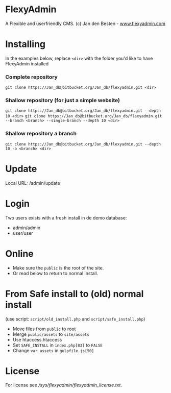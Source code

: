 # FlexyAdmin

A Flexible and userfriendly CMS.
(c) Jan den Besten - www.flexyadmin.com


# Installing

In the examples below, replace `<dir>` with the folder you'd like to have FlexyAdmin installed

### Complete repository ###

`git clone https://Jan_db@bitbucket.org/Jan_db/flexyadmin.git <dir>`

### Shallow repository (for just a simple website) ###

`git clone https://Jan_db@bitbucket.org/Jan_db/flexyadmin.git --depth 10 <dir>`
`git clone https://Jan_db@bitbucket.org/Jan_db/flexyadmin.git --branch <branch> --single-branch --depth 10 <dir>`
  
  
### Shallow repository a branch ###

`git clone https://Jan_db@bitbucket.org/Jan_db/flexyadmin.git --depth 10 -b <branch> <dir>`
  
  
# Update

Local URL: /admin/update


# Login

Two users exists with a fresh install in de demo database:

- admin/admin
- user/user

# Online

- Make sure the `public` is the root of the site.
- Or read below to return to normal install.

# From Safe install to (old) normal install

(use script: `script/old_install.php` and `script/safe_install.php`)

- Move files from `public` to root
- Merge `public/assets` to `site/assets`
- Use htaccess.htaccess
- Set `SAFE_INSTALL` in `index.php[83]` to `FALSE`
- Change `var assets` in `gulpfile.js[50]`

# License

For license see */sys/flexyadmin/flexyadmin_license.txt*.